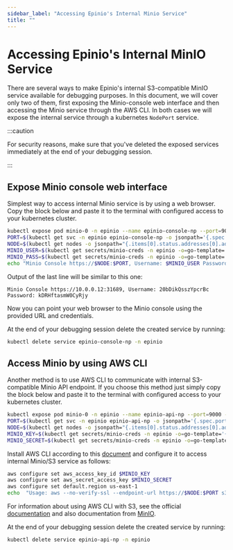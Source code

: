 ```yaml
---
sidebar_label: "Accessing Epinio's Internal Minio Service"
title: ""
---
```


# Accessing Epinio's Internal MinIO Service

There are several ways to make Epinio's internal S3-compatible MinIO service available for debugging purposes. In this document, we will cover only two of them, first exposing the Minio-console web interface and then accessing the Minio service through the AWS CLI. In both cases we will expose the internal service through a kubernetes `NodePort` service.

:::caution

For security reasons, make sure that you've deleted the exposed services immediately at the end of your debugging session.

:::

## Expose Minio console web interface

Simplest way to access internal Minio service is by using a web browser. Copy the block below and paste it to the terminal with configured access to your kubernetes cluster.

```bash
kubectl expose pod minio-0 -n epinio --name epinio-console-np --port=9001 --type=NodePort
PORT=$(kubectl get svc -n epinio epinio-console-np -o jsonpath='{.spec.ports[0].nodePort}')
NODE=$(kubectl get nodes -o jsonpath="{.items[0].status.addresses[0].address}")
MINIO_USER=$(kubectl get secrets/minio-creds -n epinio -o=go-template='{{index .data "rootUser" | base64decode}}')
MINIO_PASS=$(kubectl get secrets/minio-creds -n epinio -o=go-template='{{index .data "rootPassword" | base64decode}}')
echo "Minio Console https://$NODE:$PORT, Username: $MINIO_USER Password: $MINIO_PASS"
```

Output of the last line will be similar to this one:
```
Minio Console https://10.0.0.12:31689, Username: 20bDikQsszYpcrBc Password: kDRHftasmW0CyRjy
```

Now you can point your web browser to the Minio console using the provided URL and credentials.


At the end of your debugging session delete the created service by running:
```bash
kubectl delete service epinio-console-np -n epinio
```

## Access Minio by using AWS CLI
Another method is to use AWS CLI to communicate with internal S3-compatible Minio API endpoint. If you choose this method just simply copy the block below and paste it to the terminal with configured access to your kubernetes cluster.

```bash
kubectl expose pod minio-0 -n epinio --name epinio-api-np --port=9000 --type=NodePort
PORT=$(kubectl get svc -n epinio epinio-api-np -o jsonpath='{.spec.ports[0].nodePort}')
NODE=$(kubectl get nodes -o jsonpath="{.items[0].status.addresses[0].address}")
MINIO_KEY=$(kubectl get secrets/minio-creds -n epinio -o=go-template='{{index .data "accesskey" | base64decode}}')
MINIO_SECRET=$(kubectl get secrets/minio-creds -n epinio -o=go-template='{{index .data "secretkey" | base64decode}}')
```

Install AWS CLI according to this [document](https://docs.aws.amazon.com/cli/latest/userguide/getting-started-install.html) and configure it to access internal Minio/S3 service as follows:

```bash
aws configure set aws_access_key_id $MINIO_KEY
aws configure set aws_secret_access_key $MINIO_SECRET
aws configure set default.region us-east-1
echo  "Usage: aws --no-verify-ssl --endpoint-url https://$NODE:$PORT s3 ls"
```

For information about using AWS CLI with S3, see the official [documentation](https://docs.aws.amazon.com/cli/latest/userguide/getting-started-install.html) and also documentation from [MinIO](https://min.io/docs/minio/linux/integrations/aws-cli-with-minio.html).


At the end of your debugging session delete the created service by running:
```bash
kubectl delete service epinio-api-np -n epinio
```
